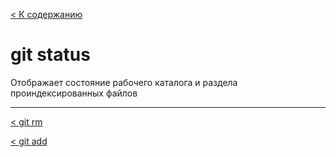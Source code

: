 [< К содержанию](/readme.md)

# git status

Отображает состояние рабочего каталога и раздела проиндексированных файлов

---


[ < git rm ](/draft/gitcommands/gitrm.md)

[ < git add ](/draft/gitcommands/gitadd.md)